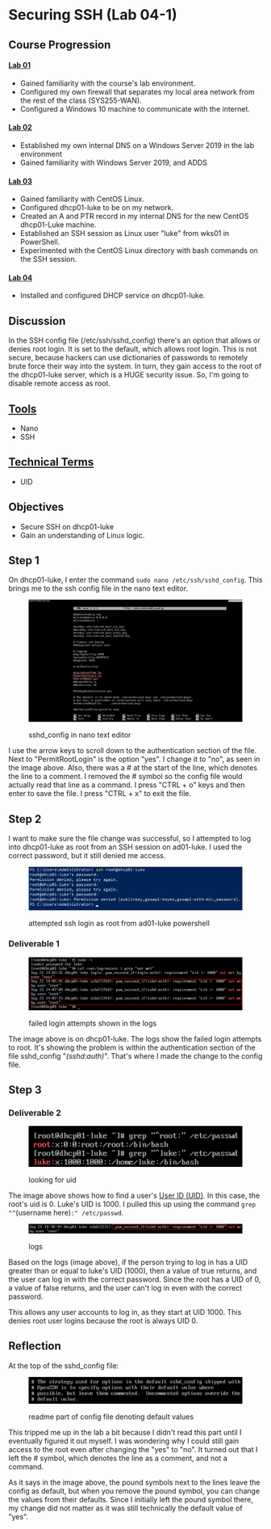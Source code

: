 # Securing SSH (Lab 04-1)

## Course Progression&#x20;

#### [Lab 01](virtual-firewall-and-windows-10-configuration.md)

* Gained familiarity with the course's lab environment.&#x20;
* Configured my own firewall that separates my local area network from the rest of the class (SYS255-WAN).&#x20;
* Configured a Windows 10 machine to communicate with the internet.&#x20;

#### [Lab 02](windows-server-2019-adds-and-dns.md)&#x20;

* Established my own internal DNS on a Windows Server 2019 in the lab environment&#x20;
* Gained familiarity with Windows Server 2019, and ADDS&#x20;

#### [Lab 03](linux.md)&#x20;

* Gained familiarity with CentOS Linux.&#x20;
* Configured dhcp01-luke to be on my network.
* Created an A and PTR record in my internal DNS for the new CentOS dhcp01-Luke machine.&#x20;
* Established an SSH session as Linux user "luke" from wks01 in PowerShell.
* Experimented with the CentOS Linux directory with bash commands on the SSH session.&#x20;

#### [Lab 04](dhcp.md)&#x20;

* Installed and configured DHCP service on dhcp01-luke.

## Discussion

In the SSH config file (/etc/ssh/sshd\_config) there's an option that allows or denies root login. It is set to the default, which allows root login. This is not secure, because hackers can use dictionaries of passwords to remotely brute force their way into the system. In turn, they gain access to the root of the dhcp01-luke server, which is a HUGE security issue. So, I'm going to disable remote access as root.

## [Tools](../tools.md)

* Nano
* SSH

## [Technical Terms](../technical-terms.md)

* UID

## Objectives&#x20;

* Secure SSH on dhcp01-luke
* Gain an understanding of Linux logic.

## Step 1

On dhcp01-luke, I enter the command `sudo nano /etc/ssh/sshd_config`. This brings me to the ssh config file in the nano text editor.&#x20;

<figure><img src="../../.gitbook/assets/image (1) (1) (1) (1) (1).png" alt=""><figcaption><p>sshd_config in nano text editor</p></figcaption></figure>

I use the arrow keys to scroll down to the authentication section of the file. Next to "PermitRootLogin" is the option "yes". I change it to "no", as seen in the image above. Also, there was a # at the start of the line, which denotes the line to a comment. I removed the # symbol so the config file would actually read that line as a command. I press "CTRL + o" keys and then enter to save the file. I press "CTRL + x" to exit the file.

## Step 2

I want to make sure the file change was successful, so I attempted to log into dhcp01-luke as root from an SSH session on ad01-luke. I used the correct password, but it still denied me access. &#x20;

<figure><img src="../../.gitbook/assets/image (2) (1) (1) (1).png" alt=""><figcaption><p>attempted ssh login as root from ad01-luke powershell </p></figcaption></figure>

### Deliverable 1

<figure><img src="../../.gitbook/assets/image (1) (1) (1) (1) (1) (1).png" alt=""><figcaption><p>failed login attempts shown in the logs</p></figcaption></figure>

The image above is on dhcp01-luke. The logs show the failed login attempts to root. It's showing the problem is within the authentication section of the file sshd\_config "_(sshd:auth)_". That's where I made the change to the config file.

## Step 3&#x20;

### Deliverable 2

<figure><img src="../../.gitbook/assets/image (21).png" alt=""><figcaption><p>looking for uid</p></figcaption></figure>

The image above shows how to find a user's [User ID (UID)](../technical-terms.md#uid). In this case, the root's uid is 0. Luke's UID is 1000. I pulled this up using the command `grep "^`(username here)`:" /etc/passwd`.

<figure><img src="../../.gitbook/assets/image (2) (1) (1).png" alt=""><figcaption><p>logs</p></figcaption></figure>

Based on the logs (image above), if the person trying to log in has a UID greater than or equal to luke's UID (1000), then a value of true returns, and the user can log in with the correct password. Since the root has a UID of 0, a value of false returns, and the user can't log in even with the correct password.

This allows any user accounts to log in, as they start at UID 1000. This denies root user logins because the root is always UID 0.

## Reflection&#x20;

At the top of the sshd\_config file:&#x20;

<figure><img src="../../.gitbook/assets/image (1) (1) (1) (1).png" alt=""><figcaption><p>readme part of config file denoting default values</p></figcaption></figure>

This tripped me up in the lab a bit because I didn't read this part until I eventually figured it out myself. I was wondering why I could still gain access to the root even after changing the "yes" to "no". It turned out that I left the # symbol, which denotes the line as a comment, and not a command.&#x20;

As it says in the image above, the pound symbols next to the lines leave the config as default, but when you remove the pound symbol, you can change the values from their defaults. Since I initially left the pound symbol there, my change did not matter as it was still technically the default value of "yes".&#x20;
